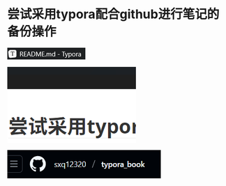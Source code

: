 # 尝试采用typora配合github进行笔记的备份操作

![image-20250730232449309](assets/image-20250730232449309.png)

![image-20250730232507857](assets/image-20250730232507857.png)

![image-20250730233808254](assets/image-20250730233808254.png)